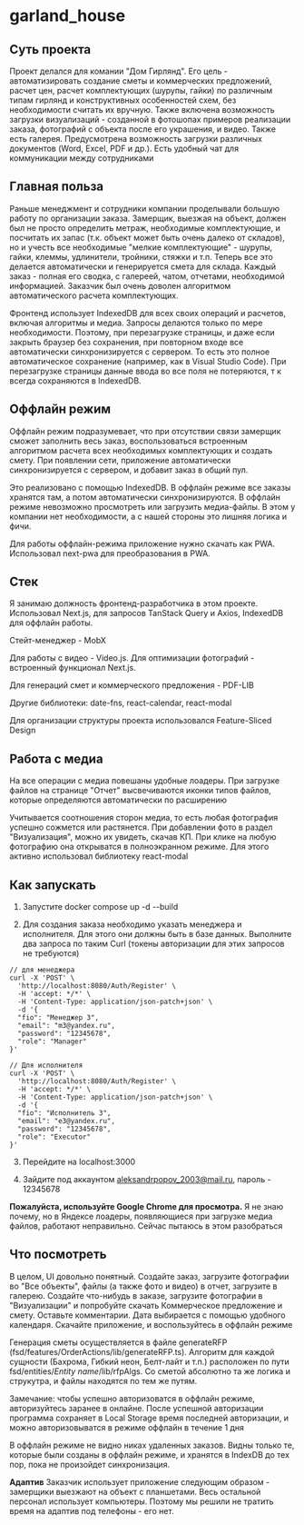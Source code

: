 # garland_house

## Суть проекта

Проект делался для комании "Дом Гирлянд". Его цель - автоматизировать создание сметы и коммерческих предложений, расчет цен, расчет комплектующих (шурупы, гайки) по различным типам гирлянд и конструктивных особенностей схем, без необходимости считать их вручную.
Также включена возможность загрузки визуализаций - созданной в фотошопах примеров реализации заказа, фотографий с объекта после его украшения, и видео. Также есть галерея. Предусмотрена возможность загрузки различных документов (Word, Excel, PDF и др.). Есть удобный чат для коммуникации между сотрудниками

## Главная польза

Раньше менеджмент и сотрудники компании проделывали большую работу по организации заказа. Замерщик, выезжая на объект, должен был не просто определить метраж, необходимые комплектующие, и посчитать их запас (т.к. объект может быть очень далеко от складов), но и учесть все необходимые "мелкие комплектующие" - шурупы, гайки, клеммы, удлинители, тройники, стяжки и т.п. Теперь все это делается автоматически и генерируется смета для склада. Каждый заказ - полная его сводка, с галереей, чатом, отчетами, необходимой информацией. Заказчик был очень доволен алгоритмом автоматического расчета комплектующих.

Фронтенд использует IndexedDB для всех своих операций и расчетов, включая алгоритмы и медиа. Запросы делаются только по мере необходимости. Поэтому, при перезагрузке страницы, и даже если закрыть браузер без сохранения, при повторном входе все автоматически синхронизируется с сервером. То есть это полное автоматическое сохранение (например, как в Visual Studio Code). При перезагрузке страницы данные ввода во все поля не потеряются, т к всегда сохраняются в IndexedDB.

## Оффлайн режим

Оффлайн режим подразумевает, что при отсутствии связи замерщик сможет заполнить весь заказ, воспользоваться встроенным алгоритмом расчета всех необходимых комплектующих и создать смету. При появлении сети, приложение автоматически синхронизируется с сервером, и добавит заказ в общий пул.

Это реализовано с помощью IndexedDB. В оффлайн режиме все заказы хранятся там, а потом автоматически синхронизируются.
В оффлайн режиме невозможно просмотреть или загрузить медиа-файлы. В этом у компании нет необходимости, а с нашей стороны это лишняя логика и фичи.

Для работы оффлайн-режима приложение нужно скачать как PWA. Использовал next-pwa для преобразования в PWA.

## Стек

Я занимаю должность фронтенд-разработчика в этом проекте. Использовал Next.js, для запросов TanStack Query и Axios, IndexedDB для оффлайн работы.

Стейт-менеджер - MobX

Для работы с видео - Video.js. Для оптимизации фотографий - встроенный функционал Next.js.

Для генераций смет и коммерческого предложения - PDF-LIB

Другие библиотеки: date-fns, react-calendar, react-modal

Для организации структуры проекта использовался Feature-Sliced Design

## Работа с медиа

На все операции с медиа повешаны удобные лоадеры. При загрузке файлов на странице "Отчет" высвечиваются иконки типов файлов, которые определяются автоматически по расширению

Учитывается соотношения сторон медиа, то есть любая фотография успешно сожмется или растянется. При добавлении фото в раздел "Визуализация", можно их увидеть, скачав КП. При клике на любую фотографию она открыватся в полноэкранном режиме. Для этого активно использовал библиотеку react-modal

## Как запускать

1. Запустите docker compose up -d --build

2. Для создания заказа необходимо указать менеджера и исполнителя. Для этого они должны быть в базе данных. Выполните два запроса по таким Curl (токены авторизации для этих запросов не требуются)

```
// для менеджера
curl -X 'POST' \
  'http://localhost:8080/Auth/Register' \
  -H 'accept: */*' \
  -H 'Content-Type: application/json-patch+json' \
  -d '{
  "fio": "Менеджер 3",
  "email": "m3@yandex.ru",
  "password": "12345678",
  "role": "Manager"
}'
```

```
// Для исполнителя
curl -X 'POST' \
  'http://localhost:8080/Auth/Register' \
  -H 'accept: */*' \
  -H 'Content-Type: application/json-patch+json' \
  -d '{
  "fio": "Исполнитель 3",
  "email": "e3@yandex.ru",
  "password": "12345678",
  "role": "Executor"
}'
```

3. Перейдите на localhost:3000

4. Зайдите под аккаунтом aleksandrpopov_2003@mail.ru, пароль - 12345678

**Пожалуйста, используйте Google Chrome для просмотра.** Я не знаю почему, но в Яндексе лоадеры, появляющиеся при загрузке медиа файлов, работают неправильно. Сейчас пытаюсь в этом разобраться

## Что посмотреть

В целом, UI довольно понятный. Создайте заказ, загрузите фотографии во "Все объекты", файлы (а также фото и видео) в отчет, загрузите в галерею. Создайте что-нибудь в заказе, загрузите фотографии в "Визуализации" и попробуйте скачать Коммерческое предложение и смету. Оставьте комментарии. Дата выбирается с помощью удобного календаря. Скачайте приложение, и воспользуйтесь в оффлайн режиме

Генерация сметы осуществляется в файле generateRFP (fsd/features/OrderActions/lib/generateRFP.ts). Алгоритм для каждой сущности (Бахрома, Гибкий неон, Белт-лайт и т.п.) расположен по пути fsd/entities/_Entity name_/lib/rfpAlgs. Со сметой абсолютно та же логика и струкутра, и файлы находятся по тем же путям.

Замечание: чтобы успешно авторизоватся в оффлайн режиме, авторизуйтесь заранее в онлайне. После успешной авторизации программа сохраняет в Local Storage время последней авторизации, и можно авторизовыватся в режиме оффлайн в течение 1 дня

В оффлайн режиме не видно никах удаленных заказов. Видны только те, которые были созданы в оффлайн режиме, и хранятся в IndexDB до тех пор, пока не произойдет синхронизация.

**Адаптив** Заказчик использует приложение следующим образом - замерщики выезжают на объект с планшетами. Весь остальной персонал использует компьютеры. Поэтому мы решили не тратить время на адаптив под телефоны - его нет.
